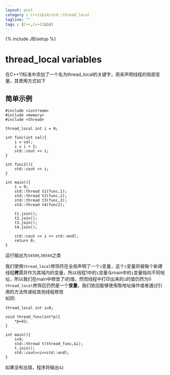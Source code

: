 ```yaml
---
layout: post
category : C++11&14/std::thread_local
tagline: ""
tags : [C++,C++11&14]
---  
```

{% include JB/setup %}

# thread_local variables	    
在C++11标准中添加了一个名为thread_local的关键字，用来声明线程的局部变量，其使用方式如下

## 简单示例    

    #include <iostream>
    #include <memory>
    #include <thread>
    
    thread_local int i = 0;
    
    int func(int val){
        i = val;
        i = i + 2;
        std::cout << i;
    }
    
    int func2(){
        std::cout << i;
    }
    
    int main(){
        i = 9;
        std::thread t1(func,1);
        std::thread t2(func,2);
        std::thread t3(func,3);
        std::thread t4(func2);
    
        t1.join();
        t2.join();
        t3.join();
        t4.join();
    
        std::cout << i << std::endl;
        return 0;
    }

运行输出为`34509`,`30549`之类    

我们使用`thread_local`修饰符在全局声明了一个`i`变量，这个`i`变量将被每个新建线程**拷贝**并作为其域内的变量，所以线程1中的`i`变量与main中的`i`变量指向不同地址，所以我们在main中修改了i的值，然而线程中打印出来的`i`的值仍然为0     
`thread_local`修饰后仍然是一个**变量**，我们依旧能够使用取地址操作或者通过引用的方法传递给其他线程修改     
如同:    

    thread_local int i=0;
    
    void thread_func(int*p){
        *p=42;
    }
    
    int main(){
        i=9;
        std::thread t(thread_func,&i);
        t.join();
        std::cout<<i<<std::endl;
    }

如果没有出错，程序将输出`42`
